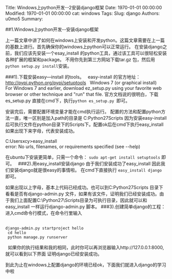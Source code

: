 Title: Windows上python开发--2安装django框架
Date: 1970-01-01 00:00:00
Modified: 1970-01-01 00:00:00
cat: windows
Tags: 
Slug: django
Authors: u0mo5 
Summary: 


##1.Windows上python开发--安装django框架



上一篇文章中讲了如何在windows上安装和开发python。这篇文章需要在上一篇的基数上进行。首先确保你的windows上python可以正常运行。
在安装django之前，我们应该先安装一个esay_install 的python工具，通过该工具可以很轻松安装各种扩展的框架和package。
不用你先到第三方网站下载tar.gz 包，然后用`python setup.py install`安装。

###1).下载安装easy—install 的tools。
  easy-install 的官方地址：
http://pypi.python.org/pypi/setuptools
 
Windows 7 (or graphical install)
 
For Windows 7 and earlier, download ez_setup.py using your favorite web browser or other technique and "run" that file.
官方文档说的很明白，下载es_setup.py 直接在cmd下，执行`python es_setup.py `即可。

安装完后，需要配置环境变量才能在cmd执行运行。
配置的方法和配置python方法一直，唯一区别是加入path的目录是 C:Python27Scripts
因为安装easy-install后可执行文件在python目录下的Scripts下。配置ok后在cmd下执行easy_install 如果出现下来字母，代表安装成功。
 





C:Usersxcy&gt;easy_install  
error: No urls, filenames, or requirements specified (see --help)  


在ubuntu下安装更简单，只需一个命令： `sudo apt-get install setuptools` 即可。
 
###2).用easy_install安装django 由于我们安装成功了easy_install 因此我们安装django就是很easy的事情啦。
在cmd下直接执行 	`easy_install django` 即可。

如果出现以上字母，基本上代码已经成功。也可以到C:Python27Scripts 目录下看看是否有django-admin.py 文件，如果有该文件，证明我们已经安装成功。由于我们上面配置C:\Python27\Scripts目录为可执行目录，因此就可以和easy_install 一样运行django-admin.py 脚本。
###3).创建简单django的工程：
进入cmd命令行模式，在命令行里输入  
 




```
django-admin.py startproject hello   
 cd hello   
 python manage.py runserver   
```



 
如果你的执行结果和我的相同，此时你可以再浏览器输入http://127.0.0.1:8000,就可以看到以下界面 证明django已经安装成功。
 

到此为止在windows上配置django的环境已经ok，下面我们就进入django的学习中啦



